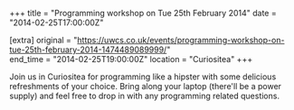 +++
title = "Programming workshop on Tue 25th February 2014"
date = "2014-02-25T17:00:00Z"

[extra]
original = "https://uwcs.co.uk/events/programming-workshop-on-tue-25th-february-2014-1474489089999/"    
end_time = "2014-02-25T19:00:00Z"
location = "Curiositea"
+++

Join us in Curiositea for programming like a hipster with some delicious refreshments of your choice. Bring along your laptop (there'll be a power supply) and feel free to drop in with any programming related questions.


